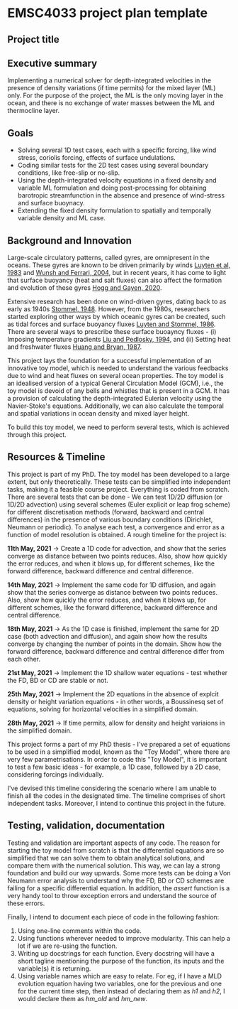 # EMSC4033 project plan template

## Project title

## Executive summary

Implementing a numerical solver for depth-integrated velocities in the presence of density variations (if time permits) for the mixed layer (ML) only. For the purpose of the project, the ML is the only moving layer in the ocean, and there is no exchange of water masses between the ML and thermocline layer.

## Goals

- Solving several 1D test cases, each with a specific forcing, like wind stress, coriolis forcing, effects of surface undulations.
- Coding similar tests for the 2D test cases using several boundary conditions, like free-slip or no-slip.
- Using the depth-integrated velocity equations in a fixed density and variable ML formulation and doing post-processing for obtaining barotropic streamfunction in the absence and presence of wind-stress and surface buoynacy.
- Extending the fixed density formulation to spatially and temporally variable density and ML case.

## Background and Innovation  

Large-scale circulatory patterns, called gyres, are omnipresent in the oceans. These gyres are known to be driven primarily by winds [Luyten et al, 1983](https://journals.ametsoc.org/view/journals/phoc/13/2/1520-0485_1983_013_0292_tvt_2_0_co_2.xml) and [Wunsh and Ferrari, 2004](https://www.annualreviews.org/doi/abs/10.1146/annurev.fluid.36.050802.122121), but in recent years, it has come to light that surface buoyancy (heat and salt fluxes) can also affect the formation and evolution of these gyres [Hogg and Gayen, 2020](https://agupubs.onlinelibrary.wiley.com/doi/abs/10.1029/2020GL088539).

Extensive research has been done on wind-driven gyres, dating back to as early as 1940s [Stommel, 1948](https://agupubs.onlinelibrary.wiley.com/doi/10.1029/TR029i002p00202). However, from the 1980s, researchers started exploring other ways by which oceanic gyres can be created, such as tidal forces and surface buoyancy fluxes [Luyten and Stommel, 1986](https://journals.ametsoc.org/view/journals/phoc/16/9/1520-0485_1986_016_1551_gdbcwa_2_0_co_2.xml). There are several ways to prescribe these surface buoayncy fluxes - (i) Imposing temperature gradients [Liu and Pedlosky, 1994](https://journals.ametsoc.org/view/journals/phoc/24/3/1520-0485_1994_024_0587_tfbaad_2_0_co_2.xml), and (ii) Setting heat and freshwater fluxes [Huang and Bryan, 1987](https://journals.ametsoc.org/view/journals/phoc/17/11/1520-0485_1987_017_1909_ammott_2_0_co_2.xml).

This project lays the foundation for a successful implementation of an innovative toy model, which is needed to understand the various feedbacks due to wind and heat fluxes on several ocean properties. The toy model is an idealised version of a typical General Circulation Model (GCM), i.e., the toy model is devoid of any bells and whistles that is present in a GCM. It has a provision of calculating the depth-integrated Eulerian velocity using the Navier-Stoke's equations. Additionally, we can also calculate the temporal and spatial variations in ocean density and mixed layer height. 

To build this toy model, we need to perform several tests, which is achieved through this project.

## Resources & Timeline

This project is part of my PhD. The toy model has been developed to a large extent, but only theoretically. These tests can be simplified into independent tasks, making it a feasible course project. Everything is coded from scratch. There are several tests that can be done - We can test 1D/2D diffusion (or 1D/2D advection) using several schemes (Euler explicit or leap frog scheme) for different discretisation methods (forward, backward and central differences) in the presence of various boundary conditions (Dirichlet, Neumann or periodic). To analyse each test, a convergence and error as a function of model resolution is obtained. A rough timeline for the project is:

__11th May, 2021__ -> Create a 1D code for advection, and show that the series converge as distance between two points reduces. Also, show how quickly the error reduces, and when it blows up, for different schemes, like the forward difference, backward difference and central difference.

__14th May, 2021__ -> Implement the same code for 1D diffusion, and again show that the series converge as distance between two points reduces. Also, show how quickly the error reduces, and when it blows up, for different schemes, like the forward difference, backward difference and central difference.

__18th May, 2021__ -> As the 1D case is finished, implement the same for 2D case (both advection and diffusion), and again show how the results converge by changing the number of points in the domain. Show how the forward difference, backward difference and central difference differ from each other.

__21st May, 2021__ -> Implement the 1D shallow water equations - test whether the FD, BD or CD are stable or not. 

__25th May, 2021__ -> Implement the 2D equations in the absence of explcit density or height variation equations - in other words, a Boussinesq set of equations, solving for horizontal velocities in a simplified domain.

__28th May, 2021__ -> If time permits, allow for density and height variaions in the simplified domain.

This project forms a part of my PhD thesis - I've prepared a set of equations to be used in a simplified model, known as the "Toy Model", where there are very few parametrisations. In order to code this "Toy Model", it is important to test a few basic ideas - for example, a 1D case, followed by a 2D case, considering forcings individually. 

I've devised this timeline considering the scenario where I am unable to finish all the codes in the designated time. The timeline comprises of short independent tasks. Moreover, I intend to continue this project in the future. 

## Testing, validation, documentation

Testing and validation are important aspects of any code. The reason for starting the toy model from scratch is that the differential equations are so simplified that we can solve them to obtain analytical solutions, and compare them with the numerical solution. This way, we can lay a strong foundation and build our way upwards. Some more tests can be doing a Von Neumann error analysis to understand why the FD, BD or CD schemes are failing for a specific differential equation. In addition, the _assert_ function is a very handy tool to throw exception errors and understand the source of these errors.

Finally, I intend to document each piece of code in the following fashion:

1. Using one-line comments within the code.
2. Using functions wherever needed to improve modularity. This can help a lot if we are re-using the function. 
3. Writing up docstrings for each function. Every docstring will have a short tagline mentioning the purpose of the function, its inputs and the variable(s) it is returning.
4. Using variable names which are easy to relate. For eg, if I have a MLD evolution equation having two variables, one for the previous and one for the current time step, then instead of declaring them as _h1_ and _h2_, I would declare them as _hm_old_ and _hm_new_.
